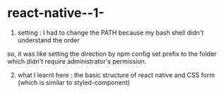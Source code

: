 # react-native--1-

1. setting : I had to change the PATH because my bash shell didn't understand the order

so, it was like setting the direction by npm config set prefix to the folder which didn't require administrator's permission.

2. what I learnt here : the basic structure of react native and CSS form (which is similar to styled-component)
